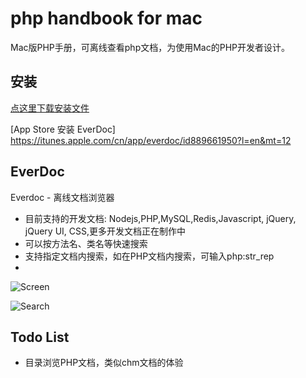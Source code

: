 # php handbook for mac

Mac版PHP手册，可离线查看php文档，为使用Mac的PHP开发者设计。

## 安装

[点这里下载安装文件](http://126.am/eVv2S1)



[App Store 安装 EverDoc] https://itunes.apple.com/cn/app/everdoc/id889661950?l=en&mt=12



## EverDoc

Everdoc - 离线文档浏览器

- 目前支持的开发文档: Nodejs,PHP,MySQL,Redis,Javascript, jQuery, jQuery UI, CSS,更多开发文档正在制作中
- 可以按方法名、类名等快速搜索
- 支持指定文档内搜索，如在PHP文档内搜索，可输入php:str_rep
- 

![Screen](http://a2.mzstatic.com/us/r30/Purple4/v4/d3/90/f7/d390f7fa-4c7a-a4fb-6d54-5221334f8554/screen800x500.jpeg)

![Search](http://a4.mzstatic.com/us/r30/Purple/v4/dd/59/da/dd59dab3-43ec-f03a-0ed7-71227613d0e9/screen800x500.jpeg)

## Todo List

* 目录浏览PHP文档，类似chm文档的体验
